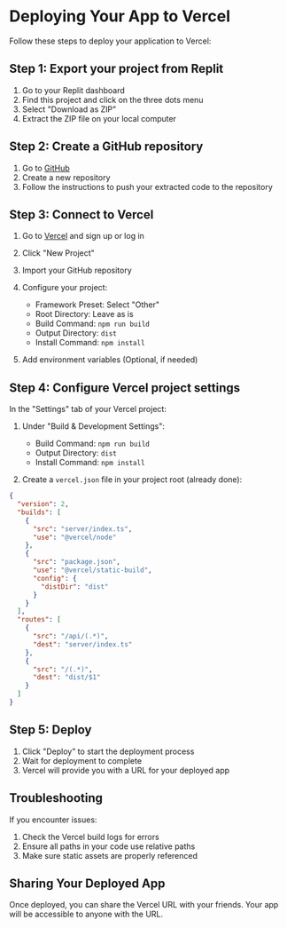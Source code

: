 # Deploying Your App to Vercel

Follow these steps to deploy your application to Vercel:

## Step 1: Export your project from Replit

1. Go to your Replit dashboard
2. Find this project and click on the three dots menu
3. Select "Download as ZIP"
4. Extract the ZIP file on your local computer

## Step 2: Create a GitHub repository

1. Go to [GitHub](https://github.com)
2. Create a new repository
3. Follow the instructions to push your extracted code to the repository

## Step 3: Connect to Vercel

1. Go to [Vercel](https://vercel.com) and sign up or log in
2. Click "New Project" 
3. Import your GitHub repository
4. Configure your project:

   - Framework Preset: Select "Other"
   - Root Directory: Leave as is
   - Build Command: `npm run build`
   - Output Directory: `dist`
   - Install Command: `npm install`

5. Add environment variables (Optional, if needed)

## Step 4: Configure Vercel project settings

In the "Settings" tab of your Vercel project:

1. Under "Build & Development Settings":
   - Build Command: `npm run build`
   - Output Directory: `dist`
   - Install Command: `npm install`

2. Create a `vercel.json` file in your project root (already done):

```json
{
  "version": 2,
  "builds": [
    {
      "src": "server/index.ts",
      "use": "@vercel/node"
    },
    {
      "src": "package.json",
      "use": "@vercel/static-build",
      "config": {
        "distDir": "dist"
      }
    }
  ],
  "routes": [
    {
      "src": "/api/(.*)",
      "dest": "server/index.ts"
    },
    {
      "src": "/(.*)",
      "dest": "dist/$1"
    }
  ]
}
```

## Step 5: Deploy

1. Click "Deploy" to start the deployment process
2. Wait for deployment to complete
3. Vercel will provide you with a URL for your deployed app

## Troubleshooting

If you encounter issues:

1. Check the Vercel build logs for errors
2. Ensure all paths in your code use relative paths
3. Make sure static assets are properly referenced

## Sharing Your Deployed App

Once deployed, you can share the Vercel URL with your friends. Your app will be accessible to anyone with the URL.